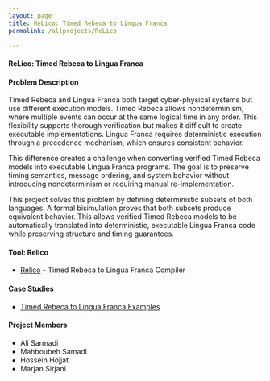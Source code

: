 ```yaml
---
layout: page
title: ReLico: Timed Rebeca to Lingua Franca
permalink: /allprojects/ReLico

---
```

#### ReLico: Timed Rebeca to Lingua Franca
#### Problem Description 
Timed Rebeca and Lingua Franca both target cyber-physical systems but use different execution models. Timed Rebeca allows nondeterminism, where multiple events can occur at the same logical time in any order. This flexibility supports thorough verification but makes it difficult to create executable implementations. Lingua Franca requires deterministic execution through a precedence mechanism, which ensures consistent behavior.​

This difference creates a challenge when converting verified Timed Rebeca models into executable Lingua Franca programs. The goal is to preserve timing semantics, message ordering, and system behavior without introducing nondeterminism or requiring manual re-implementation.

This project solves this problem by defining deterministic subsets of both languages. A formal bisimulation proves that both subsets produce equivalent behavior. This allows verified Timed Rebeca models to be automatically translated into deterministic, executable Lingua Franca code while preserving structure and timing guarantees.​

#### Tool: Relico
* [Relico](https://github.com/sarmadiali98/ReLico) - Timed Rebeca to Lingua Franca Compiler


#### Case Studies 
* [Timed Rebeca to Lingua Franca Examples](https://github.com/sarmadiali98/Timed-Rebeca-to-Lingua-Franca-Examples)


#### Project Members
* Ali Sarmadi
* Mahboubeh Samadi
* Hossein Hojjat
* Marjan Sirjani

